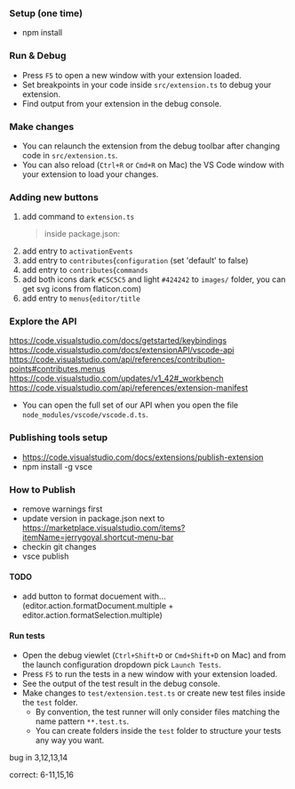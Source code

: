 ### Setup (one time)

- npm install

### Run & Debug

- Press `F5` to open a new window with your extension loaded.
- Set breakpoints in your code inside `src/extension.ts` to debug your extension.
- Find output from your extension in the debug console.

### Make changes

- You can relaunch the extension from the debug toolbar after changing code in `src/extension.ts`.
- You can also reload (`Ctrl+R` or `Cmd+R` on Mac) the VS Code window with your extension to load your changes.

### Adding new buttons

1. add command to `extension.ts`
   > inside package.json:
2. add entry to `activationEvents`
3. add entry to `contributes`{`configuration` (set 'default' to false)
4. add entry to `contributes`{`commands`
5. add both icons dark `#C5C5C5` and light `#424242` to `images/` folder, you can get svg icons from flaticon.com)
6. add entry to `menus`{`editor/title`

### Explore the API

https://code.visualstudio.com/docs/getstarted/keybindings
https://code.visualstudio.com/docs/extensionAPI/vscode-api
https://code.visualstudio.com/api/references/contribution-points#contributes.menus
https://code.visualstudio.com/updates/v1_42#_workbench
https://code.visualstudio.com/api/references/extension-manifest

- You can open the full set of our API when you open the file `node_modules/vscode/vscode.d.ts`.

### Publishing tools setup

- https://code.visualstudio.com/docs/extensions/publish-extension
- npm install -g vsce

### How to Publish

- remove warnings first
- update version in package.json next to https://marketplace.visualstudio.com/items?itemName=jerrygoyal.shortcut-menu-bar
- checkin git changes
- vsce publish

<!-- - package (.vsix): vsce package -->

#### TODO

- add button to format docuement with... (editor.action.formatDocument.multiple + editor.action.formatSelection.multiple)

#### Run tests

- Open the debug viewlet (`Ctrl+Shift+D` or `Cmd+Shift+D` on Mac) and from the launch configuration dropdown pick `Launch Tests`.
- Press `F5` to run the tests in a new window with your extension loaded.
- See the output of the test result in the debug console.
- Make changes to `test/extension.test.ts` or create new test files inside the `test` folder.
  - By convention, the test runner will only consider files matching the name pattern `**.test.ts`.
  - You can create folders inside the `test` folder to structure your tests any way you want.

bug in 3,12,13,14

correct: 6-11,15,16

